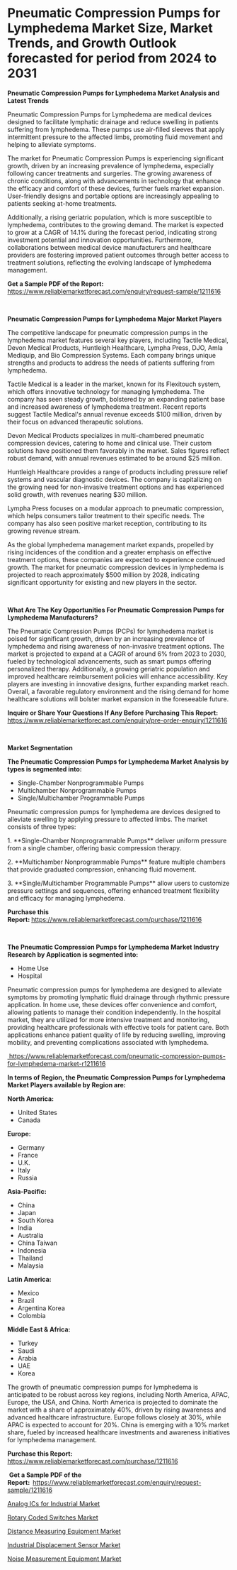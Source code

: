<p><h1>Pneumatic Compression Pumps for Lymphedema Market Size, Market Trends, and Growth Outlook forecasted for period from 2024 to 2031</h1></p><p><strong>Pneumatic Compression Pumps for Lymphedema Market Analysis and Latest Trends</strong></p>
<p><p>Pneumatic Compression Pumps for Lymphedema are medical devices designed to facilitate lymphatic drainage and reduce swelling in patients suffering from lymphedema. These pumps use air-filled sleeves that apply intermittent pressure to the affected limbs, promoting fluid movement and helping to alleviate symptoms. </p><p>The market for Pneumatic Compression Pumps is experiencing significant growth, driven by an increasing prevalence of lymphedema, especially following cancer treatments and surgeries. The growing awareness of chronic conditions, along with advancements in technology that enhance the efficacy and comfort of these devices, further fuels market expansion. User-friendly designs and portable options are increasingly appealing to patients seeking at-home treatments.</p><p>Additionally, a rising geriatric population, which is more susceptible to lymphedema, contributes to the growing demand. The market is expected to grow at a CAGR of 14.1% during the forecast period, indicating strong investment potential and innovation opportunities. Furthermore, collaborations between medical device manufacturers and healthcare providers are fostering improved patient outcomes through better access to treatment solutions, reflecting the evolving landscape of lymphedema management.</p></p>
<p><strong>Get a Sample PDF of the Report:&nbsp;</strong> <a href="https://www.reliablemarketforecast.com/enquiry/request-sample/1211616?utm_campaign=1283&utm_medium=2&utm_source=Github&utm_content=ia&utm_term=05102024&utm_id=pneumatic-compression-pumps-for-lymphedema">https://www.reliablemarketforecast.com/enquiry/request-sample/1211616</a></p>
<p>&nbsp;</p>
<p><strong>Pneumatic Compression Pumps for Lymphedema Major Market Players</strong></p>
<p><p>The competitive landscape for pneumatic compression pumps in the lymphedema market features several key players, including Tactile Medical, Devon Medical Products, Huntleigh Healthcare, Lympha Press, DJO, Amla Mediquip, and Bio Compression Systems. Each company brings unique strengths and products to address the needs of patients suffering from lymphedema.</p><p>Tactile Medical is a leader in the market, known for its Flexitouch system, which offers innovative technology for managing lymphedema. The company has seen steady growth, bolstered by an expanding patient base and increased awareness of lymphedema treatment. Recent reports suggest Tactile Medical's annual revenue exceeds $100 million, driven by their focus on advanced therapeutic solutions.</p><p>Devon Medical Products specializes in multi-chambered pneumatic compression devices, catering to home and clinical use. Their custom solutions have positioned them favorably in the market. Sales figures reflect robust demand, with annual revenues estimated to be around $25 million.</p><p>Huntleigh Healthcare provides a range of products including pressure relief systems and vascular diagnostic devices. The company is capitalizing on the growing need for non-invasive treatment options and has experienced solid growth, with revenues nearing $30 million.</p><p>Lympha Press focuses on a modular approach to pneumatic compression, which helps consumers tailor treatment to their specific needs. The company has also seen positive market reception, contributing to its growing revenue stream.</p><p>As the global lymphedema management market expands, propelled by rising incidences of the condition and a greater emphasis on effective treatment options, these companies are expected to experience continued growth. The market for pneumatic compression devices in lymphedema is projected to reach approximately $500 million by 2028, indicating significant opportunity for existing and new players in the sector.</p></p>
<p>&nbsp;</p>
<p><strong>What Are The Key Opportunities For Pneumatic Compression Pumps for Lymphedema Manufacturers?</strong></p>
<p><p>The Pneumatic Compression Pumps (PCPs) for lymphedema market is poised for significant growth, driven by an increasing prevalence of lymphedema and rising awareness of non-invasive treatment options. The market is projected to expand at a CAGR of around 6% from 2023 to 2030, fueled by technological advancements, such as smart pumps offering personalized therapy. Additionally, a growing geriatric population and improved healthcare reimbursement policies will enhance accessibility. Key players are investing in innovative designs, further expanding market reach. Overall, a favorable regulatory environment and the rising demand for home healthcare solutions will bolster market expansion in the foreseeable future.</p></p>
<p><strong>Inquire or Share Your Questions If Any Before Purchasing This Report:</strong> <a href="https://www.reliablemarketforecast.com/enquiry/pre-order-enquiry/1211616?utm_campaign=1283&utm_medium=2&utm_source=Github&utm_content=ia&utm_term=05102024&utm_id=pneumatic-compression-pumps-for-lymphedema">https://www.reliablemarketforecast.com/enquiry/pre-order-enquiry/1211616</a></p>
<p>&nbsp;</p>
<p><strong>Market Segmentation</strong></p>
<p><strong>The Pneumatic Compression Pumps for Lymphedema Market Analysis by types is segmented into:</strong></p>
<p><ul><li>Single-Chamber Nonprogrammable Pumps</li><li>Multichamber Nonprogrammable Pumps</li><li>Single/Multichamber Programmable Pumps</li></ul></p>
<p><p>Pneumatic compression pumps for lymphedema are devices designed to alleviate swelling by applying pressure to affected limbs. The market consists of three types: </p><p>1. **Single-Chamber Nonprogrammable Pumps** deliver uniform pressure from a single chamber, offering basic compression therapy. </p><p>2. **Multichamber Nonprogrammable Pumps** feature multiple chambers that provide graduated compression, enhancing fluid movement.</p><p>3. **Single/Multichamber Programmable Pumps** allow users to customize pressure settings and sequences, offering enhanced treatment flexibility and efficacy for managing lymphedema.</p></p>
<p><strong>Purchase this Report:&nbsp;</strong><a href="https://www.reliablemarketforecast.com/purchase/1211616?utm_campaign=1283&utm_medium=2&utm_source=Github&utm_content=ia&utm_term=05102024&utm_id=pneumatic-compression-pumps-for-lymphedema">https://www.reliablemarketforecast.com/purchase/1211616</a></p>
<p>&nbsp;</p>
<p><strong>The Pneumatic Compression Pumps for Lymphedema Market Industry Research by Application is segmented into:</strong></p>
<p><ul><li>Home Use</li><li>Hospital</li></ul></p>
<p><p>Pneumatic compression pumps for lymphedema are designed to alleviate symptoms by promoting lymphatic fluid drainage through rhythmic pressure application. In home use, these devices offer convenience and comfort, allowing patients to manage their condition independently. In the hospital market, they are utilized for more intensive treatment and monitoring, providing healthcare professionals with effective tools for patient care. Both applications enhance patient quality of life by reducing swelling, improving mobility, and preventing complications associated with lymphedema.</p></p>
<p><a href="https://www.reliablemarketforecast.com/pneumatic-compression-pumps-for-lymphedema-market-r1211616?utm_campaign=1283&utm_medium=2&utm_source=Github&utm_content=ia&utm_term=05102024&utm_id=pneumatic-compression-pumps-for-lymphedema">&nbsp;https://www.reliablemarketforecast.com/pneumatic-compression-pumps-for-lymphedema-market-r1211616</a></p>
<p><strong>In terms of Region, the Pneumatic Compression Pumps for Lymphedema Market Players available by Region are:</strong></p>
<p>
    <p> <strong> North America: </strong>
        <ul>
            <li>United States</li>
            <li>Canada</li>
        </ul>
        </p> 
    <p> <strong> Europe: </strong>
        <ul>
            <li>Germany</li>
            <li>France</li>
            <li>U.K.</li>
            <li>Italy</li>
            <li>Russia</li>
        </ul>
        </p> 
    <p> <strong> Asia-Pacific: </strong>
        <ul>
            <li>China</li>
            <li>Japan</li>
            <li>South Korea</li>
            <li>India</li>
            <li>Australia</li>
            <li>China Taiwan</li>
            <li>Indonesia</li>
            <li>Thailand</li>
            <li>Malaysia</li>
        </ul>
        </p> 
    <p> <strong> Latin America: </strong>
        <ul>
            <li>Mexico</li>
            <li>Brazil</li>
            <li>Argentina Korea</li>
            <li>Colombia</li>
        </ul>
        </p> 
    <p> <strong> Middle East & Africa: </strong>
        <ul>
            <li>Turkey</li>
            <li>Saudi</li>
            <li>Arabia</li>
            <li>UAE</li>
            <li>Korea</li>
        </ul>
    </p>
    </p>
<p><p>The growth of pneumatic compression pumps for lymphedema is anticipated to be robust across key regions, including North America, APAC, Europe, the USA, and China. North America is projected to dominate the market with a share of approximately 40%, driven by rising awareness and advanced healthcare infrastructure. Europe follows closely at 30%, while APAC is expected to account for 20%. China is emerging with a 10% market share, fueled by increased healthcare investments and awareness initiatives for lymphedema management.</p></p>
<p><strong>Purchase this Report: </strong><a href="https://www.reliablemarketforecast.com/purchase/1211616?utm_campaign=1283&utm_medium=2&utm_source=Github&utm_content=ia&utm_term=05102024&utm_id=pneumatic-compression-pumps-for-lymphedema">https://www.reliablemarketforecast.com/purchase/1211616</a></p>
<p>&nbsp;<strong>Get a Sample PDF of the Report:&nbsp;&nbsp;</strong><a href="https://www.reliablemarketforecast.com/enquiry/request-sample/1211616?utm_campaign=1283&utm_medium=2&utm_source=Github&utm_content=ia&utm_term=05102024&utm_id=pneumatic-compression-pumps-for-lymphedema">https://www.reliablemarketforecast.com/enquiry/request-sample/1211616</a></p>
<p><strong></strong></p>
<p><p><a href="https://issuu.com/reportprime-2/docs/analog-ics-for-industrial-market-si_ec5341971069f0?utm_campaign=1283&utm_medium=2&utm_source=Github&utm_content=ia&utm_term=05102024&utm_id=pneumatic-compression-pumps-for-lymphedema">Analog ICs for Industrial Market</a></p><p><a href="https://github.com/dringals/Market-Research-Report-List-6/blob/main/rotary-coded-switches-market.md?utm_campaign=1283&utm_medium=2&utm_source=Github&utm_content=ia&utm_term=05102024&utm_id=pneumatic-compression-pumps-for-lymphedema">Rotary Coded Switches Market</a></p><p><a href="https://www.linkedin.com/pulse/insights-distance-measuring-equipment-market-players-size-kygac?utm_campaign=1283&utm_medium=2&utm_source=Github&utm_content=ia&utm_term=05102024&utm_id=pneumatic-compression-pumps-for-lymphedema">Distance Measuring Equipment Market</a></p><p><a href="https://issuu.com/reportprime-2/docs/industrial-displacement-sensor-mark_8005f341582b85?utm_campaign=1283&utm_medium=2&utm_source=Github&utm_content=ia&utm_term=05102024&utm_id=pneumatic-compression-pumps-for-lymphedema">Industrial Displacement Sensor Market</a></p><p><a href="https://www.linkedin.com/pulse/strategic-forecast-noise-measurement-equipment-market-growth-ntgzc?utm_campaign=1283&utm_medium=2&utm_source=Github&utm_content=ia&utm_term=05102024&utm_id=pneumatic-compression-pumps-for-lymphedema">Noise Measurement Equipment Market</a></p></p>